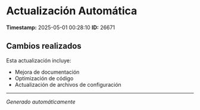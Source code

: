 # Actualización Automática

**Timestamp:** 2025-05-01 00:28:10
**ID:** 26671

## Cambios realizados

Esta actualización incluye:
- Mejora de documentación
- Optimización de código
- Actualización de archivos de configuración

---
*Generado automáticamente*
